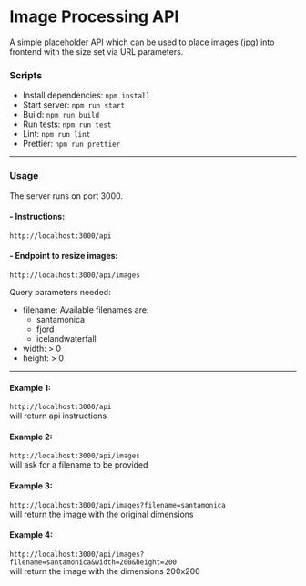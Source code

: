 # Image Processing API

A simple placeholder API which can be used to place images (jpg) into frontend with the size set via URL parameters.

### Scripts

- Install dependencies: `npm install`
- Start server: `npm run start`
- Build: `npm run build`
- Run tests: `npm run test`
- Lint: `npm run lint`
- Prettier: `npm run prettier`

---

### Usage

The server runs on port 3000.

#### - Instructions:

`http://localhost:3000/api`

#### - Endpoint to resize images:

`http://localhost:3000/api/images`

Query parameters needed:

- filename: Available filenames are:
  - santamonica
  - fjord
  - icelandwaterfall
- width: > 0
- height: > 0

---

#### Example 1:

`http://localhost:3000/api`\
will return api instructions

#### Example 2:

`http://localhost:3000/api/images`\
will ask for a filename to be provided

#### Example 3:

`http://localhost:3000/api/images?filename=santamonica`\
will return the image with the original dimensions

#### Example 4:

`http://localhost:3000/api/images?filename=santamonica&width=200&height=200`\
will return the image with the dimensions 200x200
